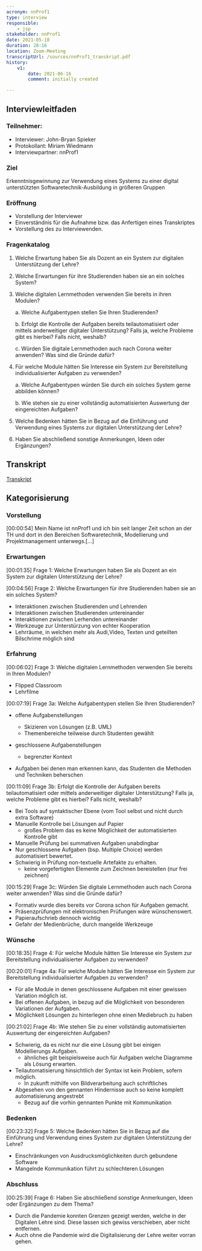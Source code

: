 ```yaml
---
acronym: nnProf1
type: interview
responsible: 
    - jsp
stakeholder: nnProf1
date: 2021-05-10
duration: 28:16
location: Zoom-Meeting
transcriptUrl: /sources/nnProf1_transkript.pdf
history:
    v1:
        date: 2021-06-16
        comment: initially created

---
```

## Interviewleitfaden

### Teilnehmer:
* Interviewer: John-Bryan Spieker
* Protokollant: Miriam Wiedmann
* Interviewpartner: nnProf1

### Ziel
Erkenntnisgewinnung zur Verwendung eines Systems zu einer digital unterstützten Softwaretechnik-Ausbildung in größeren Gruppen

### Eröffnung
* Vorstellung der Interviewer
* Einverständnis für die Aufnahme bzw. das Anfertigen eines Transkriptes
* Vorstellung des zu Interviewenden.


### Fragenkatalog
1. Welche Erwartung haben Sie als Dozent an ein System zur digitalen Unterstützung der Lehre?
2. Welche Erwartungen für ihre Studierenden haben sie an ein solches System?
3. Welche digitalen Lernmethoden verwenden Sie bereits in ihren Modulen?

    a. Welche Aufgabentypen stellen Sie Ihren Studierenden?
    
    b. Erfolgt die Kontrolle der Aufgaben bereits teilautomatisiert oder mittels anderweitiger digitaler Unterstützung? Falls ja, welche Probleme gibt es hierbei? Falls nicht, weshalb?
    
    c. Würden Sie digitale Lernmethoden auch nach Corona weiter anwenden? Was sind die Gründe dafür?
    
4. Für welche Module hätten Sie Interesse ein System zur Bereitstellung individualisierter Aufgaben zu verwenden?

    a. Welche Aufgabentypen würden Sie durch ein solches System gerne abbilden können?
    
    b. Wie stehen sie zu einer vollständig automatisierten Auswertung der eingereichten Aufgaben?
    
5. Welche Bedenken hätten Sie in Bezug auf die Einführung und Verwendung eines Systems zur digitalen Unterstützung der Lehre?
6. Haben Sie abschließend sonstige Anmerkungen, Ideen oder Ergänzungen?

## Transkript
[Transkript](../sources/nnProf1_transkript.md)

## Kategorisierung

### Vorstellung
[00:00:54]
Mein Name ist nnProf1 und ich bin seit langer Zeit schon an der TH und dort in den Bereichen Softwaretechnik, Modellierung und Projektmanagement unterwegs.[...]

### Erwartungen
[00:01:35]
Frage 1: Welche Erwartungen haben Sie als Dozent an ein System zur digitalen Unterstützung der Lehre?

[00:04:56]
Frage 2: Welche Erwartungen für ihre Studierenden haben sie an ein solches System?

* Interaktionen zwischen Studierenden und Lehrenden
* Interaktionen zwischen Studierenden untereinander
* Interaktionen zwischen Lerhenden untereinander
* Werkzeuge zur Unterstürzung von echter Kooperation
* Lehrräume, in welchen mehr als Audi,Video, Texten und geteilten Bilschrime möglich sind

### Erfahrung

[00:06:02] 
Frage 3: Welche digitalen Lernmethoden verwenden Sie bereits in Ihren Modulen?

* Flipped Classroom
* Lehrfilme

[00:07:19] 
Frage 3a: Welche Aufgabentypen stellen Sie Ihren Studierenden?

* offene Aufgabenstellungen
    * Skizieren von Lösungen (z.B. UML)
    * Themenbereiche teilweise durch Studenten gewählt
    
* geschlossene Aufgabenstellungen
    * begrenzter Kontext
    
* Aufgaben bei denen man erkennen kann, das Studenten die Methoden und Techniken beherschen

[00:11:09]
Frage 3b: Erfolgt die Kontrolle der Aufgaben bereits teilautomatisiert oder mittels anderweitiger digitaler Unterstützung? Falls ja, welche Probleme gibt es hierbei? Falls nicht, weshalb?

* Bei Tools auf syntaktischer Ebene (vom Tool selbst und nicht durch extra Software)
* Manuelle Kontrolle bei Lösungen auf Papier
    * großes Problem das es keine Möglichkeit der automatisierten Kontrolle gibt
* Manuelle Prüfung bei summativen Aufgaben unabdingbar
* Nur geschlossene Aufgaben (bsp. Multiple Choice) werden automatisiert bewertet.
* Schwierig in Prüfung non-textuelle Artefakte zu erhalten.
    * keine vorgefertigten Elemente zum Zeichnen bereistellen (nur frei zeichnen)

[00:15:29]
Frage 3c: Würden Sie digitale Lernmethoden auch nach Corona weiter anwenden? Was sind die Gründe dafür?

* Formativ wurde dies bereits vor Corona schon für Aufgaben gemacht.
* Präsenzprüfungen mit elektronischen Prüfungen wäre wünschenswert.
* Papieraufschrieb dennoch wichtig
* Gefahr der Medienbrüche, durch mangelde Werkzeuge


### Wünsche

[00:18:35]
Frage 4: Für welche Module hätten Sie Interesse ein System zur Bereitstellung individualisierter Aufgaben zu verwenden?

[00:20:01]
Frage 4a: Für welche Module hätten Sie Interesse ein System zur Bereitstellung individualisierter Aufgaben zu verwenden?

* Für alle Module in denen geschlossene Aufgaben mit einer gewissen Variation möglich ist.
* Bei offenen Aufgaben, in bezug auf die Möglichkeit von besonderen Variationen der Aufgaben.
* Möglichkeit Lösungen zu hinterlegen ohne einen Mediebruch zu haben
 
[00:21:02]
Frage 4b: Wie stehen Sie zu einer vollständig automatisierten Auswertung der eingereichten Aufgaben?

* Schwierig, da es nicht nur die eine Lösung gibt bei einigen Modellierungs Aufgaben.
    * ähnliches gilt beispielsweise auch für Aufgaben welche Diagramme als Lösung erwarten.
* Teilautomatisierung hinsichtlich der Syntax ist kein Problem, sofern möglich.
    * In zukunft mithilfe von Bildverarbeitung auch schriftliches 
* Abgesehen von den gennanten Hindernisse auch so keine komplett automatisierung angestrebt
    * Bezug auf die vorhin gennanten Punkte mit Kommunikation  

### Bedenken

[00:23:32] 
Frage 5: Welche Bedenken hätten Sie in Bezug auf die Einführung und Verwendung eines System zur digitalen Unterstützung der Lehre?

* Einschränkungen von Ausdrucksmöglichkeiten durch gebundene Software
* Mangelnde Kommunikation führt zu schlechteren Lösungen

### Abschluss

[00:25:39]
Frage 6: Haben Sie abschließend sonstige Anmerkungen, Ideen oder Ergänzungen zu dem Thema?

* Durch die Pandemie konnten Grenzen gezeigt werden, welche in der Digitalen Lehre sind. Diese lassen sich
gewiss verschieben, aber nicht entfernen.
* Auch ohne die Pandemie wird die Digitalisierung der Lehre weiter vorran gehen.

























